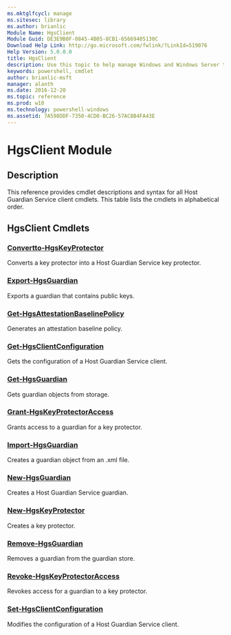 ```yaml
---
ms.mktglfcycl: manage
ms.sitesec: library
ms.author: brianlic
Module Name: HgsClient
Module Guid: DE3E9B0F-0845-4B05-8CB1-65669405130C
Download Help Link: http://go.microsoft.com/fwlink/?LinkId=519076
Help Version: 5.0.0.0
title: HgsClient
description: Use this topic to help manage Windows and Windows Server technologies with Windows PowerShell.
keywords: powershell, cmdlet
author: brianlic-msft
manager: alanth
ms.date: 2016-12-20
ms.topic: reference
ms.prod: w10
ms.technology: powershell-windows
ms.assetid: 7A598DDF-7350-4CD0-BC26-57AC8B4FA43E
---
```


# HgsClient Module
## Description
This reference provides cmdlet descriptions and syntax for all Host Guardian Service client cmdlets. This table lists the cmdlets in alphabetical order.

## HgsClient Cmdlets
### [Convertto-HgsKeyProtector](./Convertto-HgsKeyProtector.md)
Converts a key protector into a Host Guardian Service key protector.

### [Export-HgsGuardian](./Export-HgsGuardian.md)
Exports a guardian that contains public keys.

### [Get-HgsAttestationBaselinePolicy](./Get-HgsAttestationBaselinePolicy.md)
Generates an attestation baseline policy.

### [Get-HgsClientConfiguration](./Get-HgsClientConfiguration.md)
Gets the configuration of a Host Guardian Service client.

### [Get-HgsGuardian](./Get-HgsGuardian.md)
Gets guardian objects from storage.

### [Grant-HgsKeyProtectorAccess](./Grant-HgsKeyProtectorAccess.md)
Grants access to a guardian for a key protector.

### [Import-HgsGuardian](./Import-HgsGuardian.md)
Creates a guardian object from an .xml file.

### [New-HgsGuardian](./New-HgsGuardian.md)
Creates a Host Guardian Service guardian.

### [New-HgsKeyProtector](./New-HgsKeyProtector.md)
Creates a key protector.

### [Remove-HgsGuardian](./Remove-HgsGuardian.md)
Removes a guardian from the guardian store.

### [Revoke-HgsKeyProtectorAccess](./Revoke-HgsKeyProtectorAccess.md)
Revokes access for a guardian to a key protector.

### [Set-HgsClientConfiguration](./Set-HgsClientConfiguration.md)
Modifies the configuration of a Host Guardian Service client.

